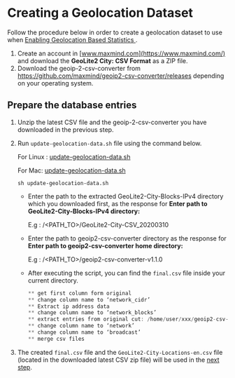 # Creating a Geolocation Dataset

Follow the procedure below in order to create a geolocation dataset to use when [Enabling Geolocation Based Statistics
](../../learn/enabling-geolocation-based-statistics).

1.  Create an account in [www.maxmind.com](https://www.maxmind.com/) and download the **GeoLite2 City: CSV Format** as a ZIP file.
2.  Download the geoip-2-csv-converter from <https://github.com/maxmind/geoip2-csv-converter/releases> depending on your operating system.

## Prepare the database entries

1.  Unzip the latest CSV file and the geoip-2-csv-converter you have downloaded in the previous step.
2.  Run `update-geolocation-data.sh` file using the command below.

    For Linux  : [update-geolocation-data.sh](../../assets/attachments/learn/geo-location/linux/update-geolocation-data.sh)
    
    For Mac: [update-geolocation-data.sh](../../assets/attachments/learn/geo-location/mac/update-geolocation-data.sh)

    ```shell
    sh update-geolocation-data.sh
    ```      

    -   Enter the path to the extracted GeoLite2-City-Blocks-IPv4 directory which you downloaded first, as the response for **Enter path to GeoLite2-City-Blocks-IPv4 directory:**

        E.g :   /&lt;PATH\_TO&gt;/GeoLite2-City-CSV_20200310

    -   Enter the path to geoip2-csv-converter directory as the response for **Enter path to geoip2-csv-converter home directory:**

        E.g :  /&lt;PATH\_TO&gt;/geoip2-csv-converter-v1.1.0

    -   After executing the script, you can find the `final.csv` file inside your current directory.

        ``` java
        ** get first column form original
        ** change column name to ‘network_cidr’
        ** Extract ip address data
        ** change column name to ‘network_blocks’
        ** extract entries from original cut: /home/user/xxx/geoip2-csv-converter-v1.1x.0/GeoLite2-City-Blocks-IPv4-converted.csv: No such file or directory
        ** change column name to ‘network’
        ** change column name to ‘broadcast’
        ** merge csv files
        ```

3.  The created `final.csv` file and the `GeoLite2-City-Locations-en.csv` file (located in the downloaded latest CSV zip file) will be used in the [next step](../../learn/enabling-geolocation-based-statistics).
